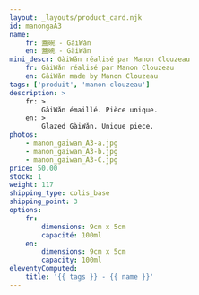 ```yaml
---
layout: _layouts/product_card.njk
id: manongaA3
name:
    fr: 蓋碗 - GàiWǎn
    en: 蓋碗 - GàiWǎn
mini_descr: GàiWǎn réalisé par Manon Clouzeau
    fr: GàiWǎn réalisé par Manon Clouzeau
    en: GàiWǎn made by Manon Clouzeau
tags: ['produit', 'manon-clouzeau']
description: >
    fr: >
        GàiWǎn émaillé. Pièce unique.
    en: >
        Glazed GàiWǎn. Unique piece.
photos:
    - manon_gaiwan_A3-a.jpg
    - manon_gaiwan_A3-b.jpg
    - manon_gaiwan_A3-C.jpg
price: 50.00
stock: 1
weight: 117
shipping_type: colis_base
shipping_point: 3
options:
    fr:
        dimensions: 9cm x 5cm
        capacité: 100ml
    en:
        dimensions: 9cm x 5cm
        capacity: 100ml
eleventyComputed:
    title: '{{ tags }} - {{ name }}'
---
```

